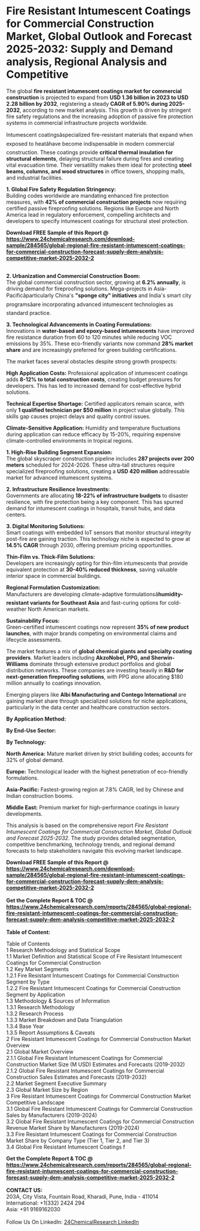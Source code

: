 <h1>Fire Resistant Intumescent Coatings for Commercial Construction Market, Global Outlook and Forecast 2025-2032: Supply and Demand analysis, Regional Analysis and Competitive</h1><p>The global <strong>fire resistant intumescent coatings market for commercial construction</strong> is projected to expand from <strong>USD 1.36 billion in 2023 to USD 2.28 billion by 2032</strong>, registering a steady <strong>CAGR of 5.90% during 2025-2032</strong>, according to new market analysis. This growth is driven by stringent fire safety regulations and the increasing adoption of passive fire protection systems in commercial infrastructure projects worldwide.</p><p>Intumescent coatingsâspecialized fire-resistant materials that expand when exposed to heatâhave become indispensable in modern commercial construction. These coatings provide <strong>critical thermal insulation for structural elements</strong>, delaying structural failure during fires and creating vital evacuation time. Their versatility makes them ideal for protecting <strong>steel beams, columns, and wood structures</strong> in office towers, shopping malls, and industrial facilities.</p><p><strong>1. Global Fire Safety Regulation Stringency:</strong><br>
Building codes worldwide are mandating enhanced fire protection measures, with <strong>42% of commercial construction projects</strong> now requiring certified passive fireproofing solutions. Regions like Europe and North America lead in regulatory enforcement, compelling architects and developers to specify intumescent coatings for structural steel protection.</p><div><b>Download FREE Sample of this Report @ 
            <a href="https://www.24chemicalresearch.com/download-sample/284565/global-regional-fire-resistant-intumescent-coatings-for-commercial-construction-forecast-supply-dem-analysis-competitive-market-2025-2032-2">
            https://www.24chemicalresearch.com/download-sample/284565/global-regional-fire-resistant-intumescent-coatings-for-commercial-construction-forecast-supply-dem-analysis-competitive-market-2025-2032-2</a></b></div><br><p><strong>2. Urbanization and Commercial Construction Boom:</strong><br>
The global commercial construction sector, growing at <strong>6.2% annually</strong>, is driving demand for fireproofing solutions. Mega-projects in Asia-Pacificâparticularly China's <strong>"sponge city" initiatives</strong> and India's smart city programsâare incorporating advanced intumescent technologies as standard practice.</p><p><strong>3. Technological Advancements in Coating Formulations:</strong><br>
Innovations in <strong>water-based and epoxy-based intumescents</strong> have improved fire resistance duration from 60 to 120 minutes while reducing VOC emissions by 35%. These eco-friendly variants now command <strong>28% market share</strong> and are increasingly preferred for green building certifications.</p><p>The market faces several obstacles despite strong growth prospects:</p><p><strong>High Application Costs:</strong> Professional application of intumescent coatings adds <strong>8-12% to total construction costs</strong>, creating budget pressures for developers. This has led to increased demand for cost-effective hybrid solutions.</p><p><strong>Technical Expertise Shortage:</strong> Certified applicators remain scarce, with only <strong>1 qualified technician per $50 million</strong> in project value globally. This skills gap causes project delays and quality control issues.</p><p><strong>Climate-Sensitive Application:</strong> Humidity and temperature fluctuations during application can reduce efficacy by 15-20%, requiring expensive climate-controlled environments in tropical regions.</p><p><strong>1. High-Rise Building Segment Expansion:</strong><br>
The global skyscraper construction pipeline includes <strong>287 projects over 200 meters</strong> scheduled for 2024-2026. These ultra-tall structures require specialized fireproofing solutions, creating a <strong>USD 420 million</strong> addressable market for advanced intumescent systems.</p><p><strong>2. Infrastructure Resilience Investments:</strong><br>
Governments are allocating <strong>18-22% of infrastructure budgets</strong> to disaster resilience, with fire protection being a key component. This has spurred demand for intumescent coatings in hospitals, transit hubs, and data centers.</p><p><strong>3. Digital Monitoring Solutions:</strong><br>
Smart coatings with embedded IoT sensors that monitor structural integrity post-fire are gaining traction. This technology niche is expected to grow at <strong>14.5% CAGR</strong> through 2030, offering premium pricing opportunities.</p><p><strong>Thin-Film vs. Thick-Film Solutions:</strong><br>
	Developers are increasingly opting for thin-film intumescents that provide equivalent protection at <strong>30-40% reduced thickness</strong>, saving valuable interior space in commercial buildings.</p><p><strong>Regional Formulation Customization:</strong><br>
	Manufacturers are developing climate-adaptive formulationsâ<strong>humidity-resistant variants for Southeast Asia</strong> and fast-curing options for cold-weather North American markets.</p><p><strong>Sustainability Focus:</strong><br>
	Green-certified intumescent coatings now represent <strong>35% of new product launches</strong>, with major brands competing on environmental claims and lifecycle assessments.</p><p>The market features a mix of <strong>global chemical giants and specialty coating providers</strong>. Market leaders including <strong>AkzoNobel, PPG, and Sherwin-Williams</strong> dominate through extensive product portfolios and global distribution networks. These companies are investing heavily in <strong>R&amp;D for next-generation fireproofing solutions</strong>, with PPG alone allocating $180 million annually to coatings innovation.</p><p>Emerging players like <strong>Albi Manufacturing and Contego International</strong> are gaining market share through specialized solutions for niche applications, particularly in the data center and healthcare construction sectors.</p><p><strong>By Application Method:</strong></p><p><strong>By End-Use Sector:</strong></p><p><strong>By Technology:</strong></p><p><strong>North America:</strong> Mature market driven by strict building codes; accounts for 32% of global demand.</p><p><strong>Europe:</strong> Technological leader with the highest penetration of eco-friendly formulations.</p><p><strong>Asia-Pacific:</strong> Fastest-growing region at 7.8% CAGR, led by Chinese and Indian construction booms.</p><p><strong>Middle East:</strong> Premium market for high-performance coatings in luxury developments.</p><p>This analysis is based on the comprehensive report <em>Fire Resistant Intumescent Coatings for Commercial Construction Market, Global Outlook and Forecast 2025-2032</em>. The study provides detailed segmentation, competitive benchmarking, technology trends, and regional demand forecasts to help stakeholders navigate this evolving market landscape.</p><div><b>Download FREE Sample of this Report @ 
            <a href="https://www.24chemicalresearch.com/download-sample/284565/global-regional-fire-resistant-intumescent-coatings-for-commercial-construction-forecast-supply-dem-analysis-competitive-market-2025-2032-2">
            https://www.24chemicalresearch.com/download-sample/284565/global-regional-fire-resistant-intumescent-coatings-for-commercial-construction-forecast-supply-dem-analysis-competitive-market-2025-2032-2</a></b></div><br><div><b>Get the Complete Report & TOC @ 
            <a href="https://www.24chemicalresearch.com/reports/284565/global-regional-fire-resistant-intumescent-coatings-for-commercial-construction-forecast-supply-dem-analysis-competitive-market-2025-2032-2">
            https://www.24chemicalresearch.com/reports/284565/global-regional-fire-resistant-intumescent-coatings-for-commercial-construction-forecast-supply-dem-analysis-competitive-market-2025-2032-2</a></b></div><br>
            <b>Table of Content:</b><p>Table of Contents<br />
1 Research Methodology and Statistical Scope<br />
1.1 Market Definition and Statistical Scope of Fire Resistant Intumescent Coatings for Commercial Construction<br />
1.2 Key Market Segments<br />
1.2.1 Fire Resistant Intumescent Coatings for Commercial Construction Segment by Type<br />
1.2.2 Fire Resistant Intumescent Coatings for Commercial Construction Segment by Application<br />
1.3 Methodology & Sources of Information<br />
1.3.1 Research Methodology<br />
1.3.2 Research Process<br />
1.3.3 Market Breakdown and Data Triangulation<br />
1.3.4 Base Year<br />
1.3.5 Report Assumptions & Caveats<br />
2 Fire Resistant Intumescent Coatings for Commercial Construction Market Overview<br />
2.1 Global Market Overview<br />
2.1.1 Global Fire Resistant Intumescent Coatings for Commercial Construction Market Size (M USD) Estimates and Forecasts (2019-2032)<br />
2.1.2 Global Fire Resistant Intumescent Coatings for Commercial Construction Sales Estimates and Forecasts (2019-2032)<br />
2.2 Market Segment Executive Summary<br />
2.3 Global Market Size by Region<br />
3 Fire Resistant Intumescent Coatings for Commercial Construction Market Competitive Landscape<br />
3.1 Global Fire Resistant Intumescent Coatings for Commercial Construction Sales by Manufacturers (2019-2024)<br />
3.2 Global Fire Resistant Intumescent Coatings for Commercial Construction Revenue Market Share by Manufacturers (2019-2024)<br />
3.3 Fire Resistant Intumescent Coatings for Commercial Construction Market Share by Company Type (Tier 1, Tier 2, and Tier 3)<br />
3.4 Global Fire Resistant Intumescent Coatings f</p><div><b>Get the Complete Report & TOC @ 
            <a href="https://www.24chemicalresearch.com/reports/284565/global-regional-fire-resistant-intumescent-coatings-for-commercial-construction-forecast-supply-dem-analysis-competitive-market-2025-2032-2">
            https://www.24chemicalresearch.com/reports/284565/global-regional-fire-resistant-intumescent-coatings-for-commercial-construction-forecast-supply-dem-analysis-competitive-market-2025-2032-2</a></b></div><br><b>CONTACT US:</b><br>
            203A, City Vista, Fountain Road, Kharadi, Pune, India - 411014<br>
            International: +1(332) 2424 294<br>
            Asia: +91 9169162030 <br><br>
            Follow Us On LinkedIn: <a href="https://www.linkedin.com/company/24chemicalresearch/">24ChemicalResearch LinkedIn</a>